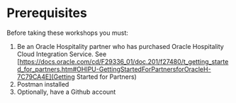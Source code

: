 # Prerequisites

Before taking these workshops you must:

1. Be an Oracle Hospitality partner who has purchased Oracle Hospitality Cloud Integration Service.  See [https://docs.oracle.com/cd/F29336_01/doc.201/f27480/t_getting_started_for_partners.htm#OHIPU-GettingStartedForPartnersforOracleH-7C79CA4E](Getting Started for Partners)
2. Postman installed
3. Optionally, have a Github account
